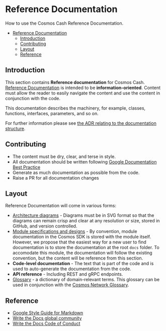 # Reference Documentation

How to use the Cosmos Cash Reference Documentation.

- [Reference Documentation](#reference-documentation)
  - [Introduction](#introduction)
  - [Contributing](#contributing)
  - [Layout](#layout)
  - [Reference](#reference)

## Introduction

This section contains **Reference documentation** for Cosmos Cash. [Reference Documentation](https://documentation.divio.com/reference/) is intended to be **information-oriented**. Content must allow the reader to easily navigate the content and use the content in conjunction with the code.

This documentation describes the machinery, for example, classes, functions, interfaces, parameters, and so on.

For further information please see 
[the ADR relating to the documentation structure](../Explanation/ADR/adr-002-docs-structure.md). 
## Contributing

* The content must be dry, clear, and terse in style.
* All documentation should be written following [Google Documentation Best Practice](https://google.github.io/styleguide/docguide/best_practices.html)
* Generate as much documentation as possible from the code.
* Raise a PR for all documentation changes

## Layout

Reference Documentation will come in various forms:

* [Architecture diagrams](./architecture) - Diagrams must be in SVG format so that the diagrams can remain crisp and clear at any resolution or size, stored in GitHub, and version controlled. 
* [Module specifications and designs](./MODULES.md) - By convention, module documentation in the Cosmos SDK is stored with the module itself. However, we propose that the easiest way for a new user to find documentation is to store the documentation at the root `docs` folder. To accomodate this module, the documentation will follow the existing convention, but the content will be reference from this section.
* **Code-level documentation** - The text that is part of the code and is used to auto-generate the documentation from the code.
* **API reference** - Including REST and gRPC endpoints.
* [Glossary](GLOSSARY.md) - a dictionary of domain-relevant terms. This glossary can be used in conjunction with the [Cosmos Network Glossary](https://v1.cosmos.network/glossary).

## Reference

- [Google Style Guide for Markdown](https://github.com/google/styleguide/blob/gh-pages/docguide/style.md)
- [Write the Docs global community](https://www.writethedocs.org/)
- [Write the Docs Code of Conduct](https://www.writethedocs.org/code-of-conduct/#the-principles)
